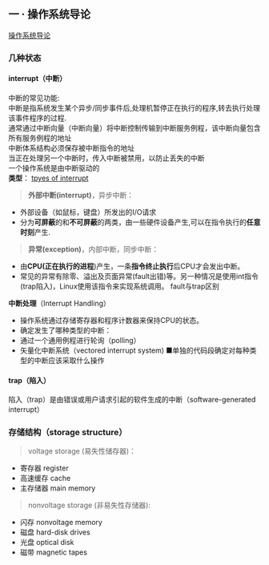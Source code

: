 ## 一 · 操作系统导论
[操作系统导论]
### 几种状态
#### interrupt（中断）
中断的常见功能:  
中断是指系统发生某个异步/同步事件后,处理机暂停正在执行的程序,转去执行处理该事件程序的过程.<br/>
通常通过中断向量（中断向量）将中断控制传输到中断服务例程，该中断向量包含所有服务例程的地址<br/>
中断体系结构必须保存被中断指令的地址<br/>
当正在处理另一个中断时，传入中断被禁用，以防止丢失的中断<br/>
一个操作系统是由中断驱动的<br/>
**类型**： [tpyes of interrupt]<br/>
> **外部中断(interrupt)**，异步中断：
  - 外部设备（如鼠标，键盘）所发出的I/O请求
  - 分为**可屏蔽**的和**不可屏蔽**的两类，由一些硬件设备产生,可以在指令执行的**任意时刻**产生.
> **异常(exception)**，内部中断，同步中断：
  - 由**CPU(正在执行的进程**)产生，一条**指令终止执行**后CPU才会发出中断。
  - 常见的异常有除零、溢出及页面异常(fault出错)等。另一种情况是使用int指令(trap陷入)，Linux使用该指令来实现系统调用。 fault与trap区别<br/>

**中断处理**（Interrupt Handling）<br/>
- 操作系统通过存储寄存器和程序计数器来保持CPU的状态。
- 确定发生了哪种类型的中断：
- 通过一个通用例程进行轮询（polling）
- 矢量化中断系统（vectored interrupt system)
■单独的代码段确定对每种类型的中断应该采取什么操作
#### trap（陷入）
陷入（trap）是由错误或用户请求引起的软件生成的中断（software-generated interrupt）<br/>
### 存储结构（storage structure）
> voltage storage (易失性储存器)：
- 寄存器 register
- 高速缓存 cache
- 主存储器 main memory
> nonvoltage storage (非易失性存储器):
- 闪存 nonvoltage memory
- 磁盘 hard-disk drives
- 光盘 optical disk
- 磁带 magnetic tapes



[操作系统导论]: https://blog.csdn.net/weixin_53254469/article/details/127234923
[tpyes of interrupt]: https://img-blog.csdnimg.cn/img_convert/53eefb4dda2a25e3e14494d938a4367f.png
